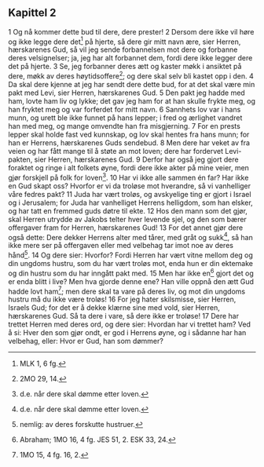 ## Kapittel 2

1 Og nå kommer dette bud til dere, dere prester!
2 Dersom dere ikke vil høre og ikke legge dere det[^1] på hjerte, så dere gir mitt navn ære, sier Herren, hærskarenes Gud, så vil jeg sende forbannelsen mot dere og forbanne deres velsignelser; ja, jeg har alt forbannet dem, fordi dere ikke legger dere det på hjerte. 
3 Se, jeg forbanner deres ætt og kaster møkk i ansiktet på dere, møkk av deres høytidsoffere[^2]; og dere skal selv bli kastet opp i den. 
4 Da skal dere kjenne at jeg har sendt dere dette bud, for at det skal være min pakt med Levi, sier Herren, hærskarenes Gud.
5 Den pakt jeg hadde med ham, lovte ham liv og lykke; det gav jeg ham for at han skulle frykte meg, og han fryktet meg og var forferdet for mitt navn.
6 Sannhets lov var i hans munn, og urett ble ikke funnet på hans lepper; i fred og ærlighet vandret han med meg, og mange omvendte han fra misgjerning.
7 For en prests lepper skal holde fast ved kunnskap, og lov skal hentes fra hans munn; for han er Herrens, hærskarenes Guds sendebud.
8 Men dere har veket av fra veien og har fått mange til å støte an mot loven; dere har fordervet Levi-pakten, sier Herren, hærskarenes Gud.
9 Derfor har også jeg gjort dere foraktet og ringe i alt folkets øyne, fordi dere ikke akter på mine veier, men gjør forskjell på folk for loven[^3].
10 Har vi ikke alle sammen én far? Har ikke en Gud skapt oss? Hvorfor er vi da troløse mot hverandre, så vi vanhelliger våre fedres pakt?
11 Juda har vært troløs, og avskyelige ting er gjort i Israel og i Jerusalem; for Juda har vanhelliget Herrens helligdom, som han elsker, og har tatt en fremmed guds døtre til ekte.
12 Hos den mann som det gjør, skal Herren utrydde av Jakobs telter hver levende sjel, og den som bærer offergaver fram for Herren, hærskarenes Gud!
13 For det annet gjør dere også dette: Dere dekker Herrens alter med tårer, med gråt og sukk[^3], så han ikke mere ser på offergaven eller med velbehag tar imot noe av deres hånd[^4].
14 Og dere sier: Hvorfor? Fordi Herren har vært vitne mellom deg og din ungdoms hustru, som du har vært troløs mot, enda hun er din ektemake og din hustru som du har inngått pakt med.
15 Men har ikke en[^6] gjort det og er enda blitt i live? Men hva gjorde denne ene? Han ville oppnå den ætt Gud hadde lovt ham[^7]; men dere skal ta vare på deres liv, og mot din ungdoms hustru må du ikke være troløs!
16 For jeg hater skilsmisse, sier Herren, Israels Gud; for det er å dekke klærne sine med vold, sier Herren, hærskarenes Gud. Så ta dere i vare, så dere ikke er troløse!
17 Dere har trettet Herren med deres ord, og dere sier: Hvordan har vi trettet ham? Ved å si: Hver den som gjør ondt, er god i Herrens øyne, og i sådanne har han velbehag, eller: Hvor er Gud, han som dømmer?

[^1]: MLK 1, 6 fg.
[^2]: 2MO 29, 14.
[^3]: d.e. når dere skal dømme etter loven.
[^4]: nemlig: av deres forskutte hustruer.
[^5]: MLK 1, 10.
[^6]: Abraham; 1MO 16, 4 fg. JES 51, 2. ESK 33, 24.
[^7]: 1MO 15, 4 fg. 16, 2.
